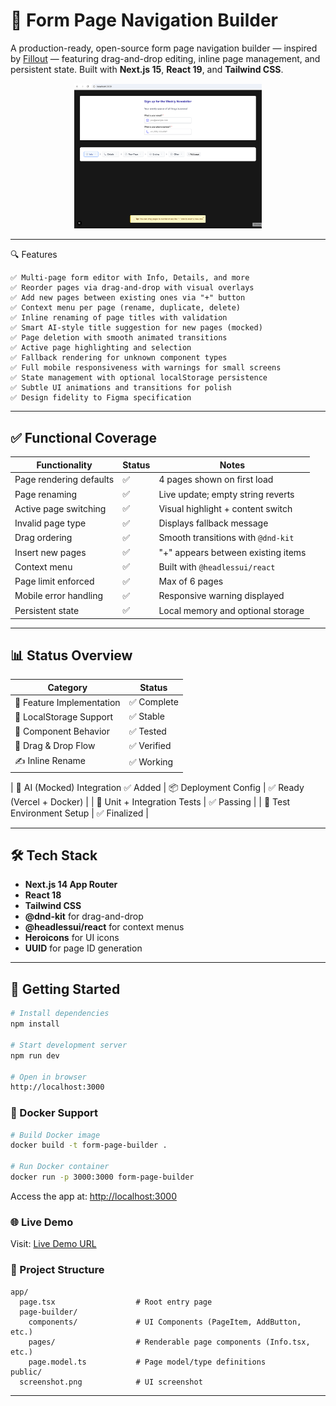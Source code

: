 # 🧱 Form Page Navigation Builder

A production-ready, open-source form page navigation builder — inspired by [Fillout](https://www.fillout.com) — featuring drag-and-drop editing, inline page management, and persistent state. Built with **Next.js 15**, **React 19**, and **Tailwind CSS**.

<p align="center">
  <img src="/public/preview.png" alt="App Preview" width="300" />
</p>

---

🔍 Features

    ✅ Multi-page form editor with Info, Details, and more
    ✅ Reorder pages via drag-and-drop with visual overlays
    ✅ Add new pages between existing ones via "+" button
    ✅ Context menu per page (rename, duplicate, delete)
    ✅ Inline renaming of page titles with validation
    ✅ Smart AI-style title suggestion for new pages (mocked)
    ✅ Page deletion with smooth animated transitions
    ✅ Active page highlighting and selection
    ✅ Fallback rendering for unknown component types
    ✅ Full mobile responsiveness with warnings for small screens
    ✅ State management with optional localStorage persistence
    ✅ Subtle UI animations and transitions for polish
    ✅ Design fidelity to Figma specification

---

## ✅ Functional Coverage

| Functionality           | Status | Notes                              |
| ----------------------- | ------ | ---------------------------------- |
| Page rendering defaults | ✅     | 4 pages shown on first load        |
| Page renaming           | ✅     | Live update; empty string reverts  |
| Active page switching   | ✅     | Visual highlight + content switch  |
| Invalid page type       | ✅     | Displays fallback message          |
| Drag ordering           | ✅     | Smooth transitions with `@dnd-kit` |
| Insert new pages        | ✅     | "+" appears between existing items |
| Context menu            | ✅     | Built with `@headlessui/react`     |
| Page limit enforced     | ✅     | Max of 6 pages                     |
| Mobile error handling   | ✅     | Responsive warning displayed       |
| Persistent state        | ✅     | Local memory and optional storage  |

---

## 📊 Status Overview

| Category                  | Status      |
| ------------------------- | ----------- |
| 🧱 Feature Implementation | ✅ Complete |
| 💾 LocalStorage Support   | ✅ Stable   |
| 🧩 Component Behavior     | ✅ Tested   |
| 🔁 Drag & Drop Flow       | ✅ Verified |
| ✍️ Inline Rename          | ✅ Working  |

| 🧠 AI (Mocked) Integration ✅ Added
| 📦 Deployment Config | ✅ Ready (Vercel + Docker) |
| 🧪 Unit + Integration Tests | ✅ Passing |
| 🧪 Test Environment Setup | ✅ Finalized |

---

## 🛠 Tech Stack

- **Next.js 14 App Router**
- **React 18**
- **Tailwind CSS**
- **@dnd-kit** for drag-and-drop
- **@headlessui/react** for context menus
- **Heroicons** for UI icons
- **UUID** for page ID generation

---

## 🚀 Getting Started

```bash
# Install dependencies
npm install

# Start development server
npm run dev

# Open in browser
http://localhost:3000
```

### 🐳 Docker Support

```bash
# Build Docker image
docker build -t form-page-builder .

# Run Docker container
docker run -p 3000:3000 form-page-builder
```

Access the app at: [http://localhost:3000](http://localhost:3000)

### 🌐 Live Demo

Visit: [Live Demo URL](https://page-flow-builder.vercel.app/)

### 📁 Project Structure

```
app/
  page.tsx                  # Root entry page
  page-builder/
    components/             # UI Components (PageItem, AddButton, etc.)
    pages/                  # Renderable page components (Info.tsx, etc.)
    page.model.ts           # Page model/type definitions
public/
  screenshot.png            # UI screenshot
```

---
